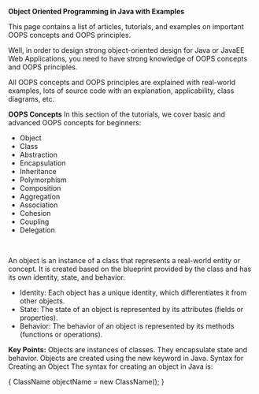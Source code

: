 **Object Oriented Programming in Java with Examples**


This page contains a list of articles, tutorials, and examples on important
OOPS concepts and OOPS principles.

Well, in order to design strong object-oriented design for Java or JavaEE 
Web Applications, you need to have strong knowledge of OOPS concepts and 
OOPS principles.

All OOPS concepts and OOPS principles are explained with real-world examples,
lots of source code with an explanation, applicability, class diagrams, etc.

**OOPS Concepts** 
In this section of the tutorials, we cover basic and advanced OOPS concepts for beginners: 
- Object 
- Class 
- Abstraction 
- Encapsulation 
- Inheritance 
- Polymorphism 
- Composition 
- Aggregation 
- Association 
- Cohesion 
- Coupling 
- Delegation

<br>

An object is an instance of a class that represents a real-world entity or concept. It is created based on the blueprint provided by the class and has its own identity, state, and behavior.

- Identity: Each object has a unique identity, which differentiates it from other objects.
- State: The state of an object is represented by its attributes (fields or properties).
- Behavior: The behavior of an object is represented by its methods (functions or operations).

**Key Points:**
Objects are instances of classes.
They encapsulate state and behavior.
Objects are created using the new keyword in Java.
Syntax for Creating an Object
The syntax for creating an object in Java is:

{ ClassName objectName = new ClassName(); }